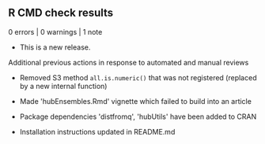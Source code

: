 ## R CMD check results

0 errors | 0 warnings | 1 note

* This is a new release.

Additional previous actions in response to automated and manual reviews

* Removed S3 method `all.is.numeric()` that was not registered (replaced by a new internal function)

* Made 'hubEnsembles.Rmd' vignette which failed to build into an article

* Package dependencies 'distfromq', 'hubUtils' have been added to CRAN

* Installation instructions updated in README.md
